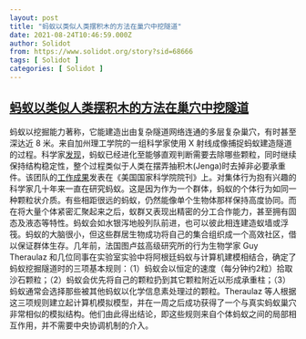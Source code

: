 ```yaml
---
layout: post
title: "蚂蚁以类似人类摆积木的方法在巢穴中挖隧道"
date: 2021-08-24T10:46:59.000Z
author: Solidot
from: https://www.solidot.org/story?sid=68666
tags: [ Solidot ]
categories: [ Solidot ]
---
```

<!--1629802019000-->
[蚂蚁以类似人类摆积木的方法在巢穴中挖隧道](https://www.solidot.org/story?sid=68666)
------

<div>
蚂蚁以挖掘能力著称，它能建造出由复杂隧道网络连通的多层复杂巢穴，有时甚至深达近 8 米。来自加州理工学院的一组科学家使用 X 射线成像捕捉蚂蚁建造隧道的过程。科学家<a href="https://arstechnica.com/science/2021/08/tiny-jenga-ants-can-sense-which-soil-grains-to-remove-when-digging-tunnels/">发现</a>，蚂蚁已经进化至能够直观判断需要去除哪些颗粒，同时继续保持结构稳定性，整个过程类似于人类在摆弄抽积木(Jenga)时去掉非必要承重件。该团队的<a href="https://www.pnas.org/cgi/doi/10.1073/pnas.2102267118">工作成果</a>发表在《美国国家科学院院刊》上。对集体行为抱有兴趣的科学家几十年来一直在研究蚂蚁。这是因为作为一个群体，蚂蚁的个体行为如同一种颗粒状介质。有些相距很远的蚂蚁，仍然能像单个生物体那样保持高度协同。而在将大量个体紧密汇聚起来之后，蚁群又表现出精密的分工合作能力，甚至拥有固态及液态等特性。蚂蚁会如水银泻地般列队前进，也可以彼此相连建造蚁墙或浮筏。蚂蚁的大脑很小，但这些群居生物成功将自己的集合组织成一个高效社区，借以保证群体生存。几年前，法国图卢兹高级研究所的行为生物学家 Guy Theraulaz 和几位同事在实验室实验中将阿根廷蚂蚁与计算机建模相结合，确定了蚂蚁挖掘隧道时的三项基本规则：（1）蚂蚁会以恒定的速度（每分钟约2粒）拾取沙石颗粒；（2）蚂蚁会优先将自己的颗粒扔到其它颗粒附近以形成承重柱；（3）蚂蚁通常会选择那些被其他蚂蚁以化学信息素处理过的颗粒。Theraulaz 等人根据这三项规则建立起计算机模拟模型，并在一周之后成功获得了一个与真实蚂蚁巢穴非常相似的模拟结构。他们由此得出结论，即这些规则来自个体蚂蚁之间的局部相互作用，并不需要中央协调机制的介入。
</div>
